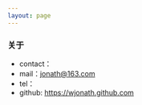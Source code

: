 ```yaml
---
layout: page
---
```


### 关于

- contact：
- mail：jonath@163.com
- tel：
- github: https://wjonath.github.com
